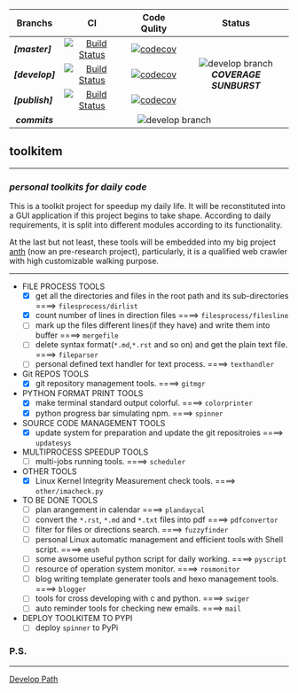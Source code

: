 <!--
<table>
<thead>
<tr>
<th align="center">Branchs</th>
<th align="center">CI</th>
<th align="center">Code Qulity</th>
<th align="center">Status</th>
</tr>
</thead>
<tbody>
<tr>
<td align="left"><strong><i>[master]</strong></i></td>
<td align="center">[![Build Status](https://travis-ci.org/edonyM/toolkitem.svg?branch=master)](https://travis-ci.org/edonyM/toolkitem)</td>
<td align="center">[![codecov](https://codecov.io/gh/edonyM/toolkitem/branch/master/graph/badge.svg)](https://codecov.io/gh/edonyM/toolkitem)</td>
<td rowspan="3" align="center">![develop branch](https://codecov.io/gh/edonyM/toolkitem/branch/develop/graphs/sunburst.svg)<br><b><i>COVERAGE SUNBURST</i></b></br></td>
</tr>
<tr>
<td align="left"><strong><i>[develop]</i></strong></td>
<td align="center">[![Build Status](https://travis-ci.org/edonyM/toolkitem.svg?branch=develop)](https://travis-ci.org/edonyM/toolkitem)</td>
<td align="center">[![codecov](https://codecov.io/gh/edonyM/toolkitem/branch/develop/graph/badge.svg)](https://codecov.io/gh/edonyM/toolkitem)</td>
</tr>
<tr>
<td align="left"><strong><i>[publish]</i></strong></td>
<td align="center">[![Build Status](https://travis-ci.org/edonyM/toolkitem.svg?branch=publish)](https://travis-ci.org/edonyM/toolkitem)</td>
<td align="center">[![codecov](https://codecov.io/gh/edonyM/toolkitem/branch/publish/graph/badge.svg)](https://codecov.io/gh/edonyM/toolkitem)</td>
</tr>
<tr>
<td align="center"><strong><i>commits</i></strong></td>
<td colspan="3" align="center">![develop branch](https://codecov.io/gh/edonyM/toolkitem/branch/develop/graphs/commits.svg)</td></tr></tbody></table>
-->
<table>
<thead>
<tr>
<th align="center">Branchs</th>
<th align="center">CI</th>
<th align="center">Code Qulity</th>
<th align="center">Status</th>
</tr>
</thead>
<tbody>
<tr>
<td align="left"><strong><i>[master]</i></strong></td>
<td align="center"><a href="https://travis-ci.org/edonyM/toolkitem"><img src="https://travis-ci.org/edonyM/toolkitem.svg?branch=master" alt="Build Status"></a></td>
<td align="center"><a href="https://codecov.io/gh/edonyM/toolkitem"><img src="https://codecov.io/gh/edonyM/toolkitem/branch/master/graph/badge.svg" alt="codecov"></a></td>
<td rowspan="3" align="center"><img src="https://codecov.io/gh/edonyM/toolkitem/branch/develop/graphs/sunburst.svg" alt="develop branch"><br><b><i>COVERAGE SUNBURST</i></b><br></td>
</tr>
<tr>
<td align="left"><strong><i>[develop]</i></strong></td>
<td align="center"><a href="https://travis-ci.org/edonyM/toolkitem"><img src="https://travis-ci.org/edonyM/toolkitem.svg?branch=develop" alt="Build Status"></a></td>
<td align="center"><a href="https://codecov.io/gh/edonyM/toolkitem"><img src="https://codecov.io/gh/edonyM/toolkitem/branch/develop/graph/badge.svg" alt="codecov"></a></td>
</tr>
<tr>
<td align="left"><strong><i>[publish]</i></strong></td>
<td align="center"><a href="https://travis-ci.org/edonyM/toolkitem"><img src="https://travis-ci.org/edonyM/toolkitem.svg?branch=publish" alt="Build Status"></a></td>
<td align="center"><a href="https://codecov.io/gh/edonyM/toolkitem"><img src="https://codecov.io/gh/edonyM/toolkitem/branch/publish/graph/badge.svg" alt="codecov"></a></td>
</tr>
<tr>
<td align="center"><strong><i>commits</i></strong></td>
<td colspan="3" align="center"><img src="https://codecov.io/gh/edonyM/toolkitem/branch/develop/graphs/commits.svg" alt="develop branch"></td></tr></tbody></table>


## toolkitem

----

### ***personal toolkits for daily code***

This is a toolkit project for speedup my daily life. It will be reconstituted into a GUI application if this project begins to take shape. According to daily requirements, it is split into different modules according to its functionality.

At the last but not least, these tools will be embedded into my big project [anth](https://github.com/edonyM/anth) (now an pre-research project), particularly, it is a qualified web crawler with high customizable walking purpose.

----

- FILE PROCESS TOOLS
    - [x] get all the directories and files in the root path and its sub-directories ====> `filesprocess/dirlist`
    - [x] count number of lines in direction files  ====>  `filesprocess/filesline`
    - [ ] mark up the files different lines(if they have) and write them into buffer  ====>  `mergefile`
    - [ ] delete syntax format(`*.md`,`*.rst` and so on) and get the plain text file.   ====>  `fileparser`
    - [ ] personal defined text handler for text process.  ====>  `texthandler`
- Git REPOS TOOLS
    - [x] git repository management tools. ====> `gitmgr`
- PYTHON FORMAT PRINT TOOLS
    - [x] make terminal standard output colorful. ====> `colorprinter`
    - [x] python progress bar simulating npm. ====> `spinner`
- SOURCE CODE MANAGEMENT TOOLS
    - [x] update system for preparation and update the git repositroies  ====>  `updatesys`
- MULTIPROCESS SPEEDUP TOOLS
    - [ ] multi-jobs running tools. ====> `scheduler`
- OTHER TOOLS
    - [x] Linux Kernel Integrity Measurement check tools. ====> `other/imacheck.py`
- TO BE DONE TOOLS
    - [ ] plan arangement in calendar  ====>  `plandaycal`
    - [ ] convert the `*.rst`, `*.md` and `*.txt` files into pdf  ====>  `pdfconvertor`
    - [ ] filter for files or directions search.  ====>  `fuzzyfinder`
    - [ ] personal Linux automatic management and efficient tools with Shell script.  ====> `emsh`
    - [ ] some awsome useful python script for daily working.  ====>  `pyscript`
    - [ ] resource of operation system monitor.  ====> `rosmonitor`
    - [ ] blog writing template generater tools and hexo management tools. ====> `blogger`
    - [ ] tools for cross developing with c and python. ====> `swiger`
    - [ ] auto reminder tools for checking new emails. ====> `mail`
- DEPLOY TOOLKITEM TO PYPI
    - [ ] deploy `spinner` to PyPi

### P.S.
------
[Develop Path](./DEVELOP.md)
